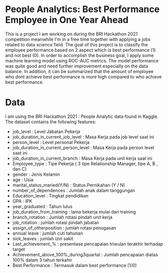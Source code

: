 # People Analytics: Best Performance Employee in One Year Ahead

This is a project I am working on during the BRI Hackathon 2021 competition meanwhile I'm in a free time together with applying a jobs related to data science field. The goal of this project is to classify the employee performance based on 2 aspect which is best performance (1) and not best (0). In order to accomplish the business goal, I apply some machine learning model using ROC-AUC metrics. The model performance was quite good and need further improvement especially on the data balance. In addition, it can be summarized that the amount of employee who dont achieve best performance is more high compared to who achieve best performance.

# Data 

I am using the BRI Hackathon 2021 : People Analytic data found in Kaggle. The dataset contains the following features:
* job_level : Level Jabatan Pekerja
* job_duration_in_current_job_level : Masa Kerja pada job level saat ini
* person_level : Level personal Pekerja
* job_duration_in_current_person_level : Masa Kerja pada person level saat ini
* job_duration_in_current_branch : Masa Kerja pada unit kerja saat ini
* Employee_type : Tipe Pekerja ( 3 tipe Relationship Manager, tipe A, B , dan C)
* gender : Jenis Kelamin
* age : Usia
* marital_status_maried(Y/N) : Status Pernikahan (Y / N)
* number_of_dependences : Jumlah anak dalam tanggungan
* Education_level : Tingkat pendidikan
* GPA : IPK
* year_graduated : Tahun lulus
* job_duration_from_training : lama bekerja mulai dari training
* branch_rotation : Jumlah rotasi pindah unit kerja
* job_rotation : jumlah rotasi pindah jabatan
* assign_of_otherposition : jumlah rotasi penugasan
* annual leave : jumlah cuti tahunan
* sick_leaves : jumlah izin sakit
* Last_achievement_% : presentase pencapaian triwulan terakhir terhadap target
* Achievement_above_100%_during3quartal : Jumlah pencapaian diatas 100% dalam 3 tahun terkahir
* Best Performance : Termasuk dalam best performance (1/0)
